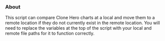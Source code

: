 ### About

This script can compare Clone Hero charts at a local and move them to a remote location if they do not currently exist in the remote location. You will need to replace the variables at the top of the script with your local and remote file paths for it to function correctly.